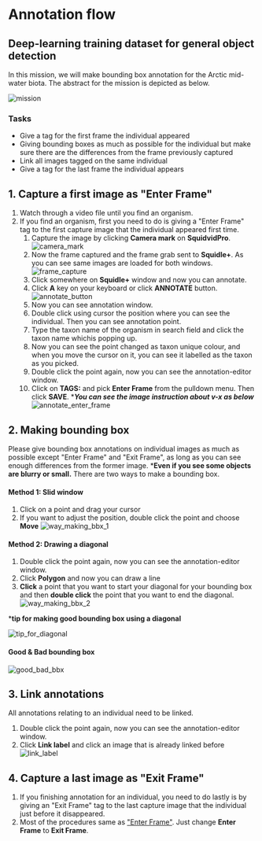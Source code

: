 # Annotation flow

## Deep-learning training dataset for general object detection
In this mission, we will make bounding box annotation for the Arctic mid-water biota.
The abstract for the mission is depicted as below.<br>

![mission](../images/mission_for_the_dataset.png)

### Tasks

- Give a tag for the first frame the individual appeared 
- Giving bounding boxes as much as possible for the individual but make sure there are the differences from the frame previously captured 
- Link all images tagged on the same individual
- Give a tag for the last frame the individual appears
  
## 1. Capture a first image as "Enter Frame"

1. Watch through a video file until you find an organism.
1. If you find an organism, first you need to do is giving a "Enter Frame" tag to the first capture image that the individual appeared first time.
    1. Capture the image by clicking **Camera mark** on **SquidvidPro**.
    ![camera_mark](../images/20_camera_mark.png)
    1. Now the frame captured and the frame grab sent to **Squidle+**. As you can see same images are loaded for both windows.
    ![frame_capture](../images/20_frame_capture.png)
    1. Click somewhere on **Squidle+** window and now you can annotate.
    1. Click **A** key on your keyboard or click **ANNOTATE** button. 
    ![annotate_button](../images/20_annotate_button.png)
    1. Now you can see annotation window.
    1. Double click using cursor the position where you can see the individual. Then you can see annotation point.
    1. Type the taxon name of the organism in search field and click the taxon name whichis popping up.
    1. Now you can see the point changed as taxon unique colour, and when you move the cursor on it, you can see it labelled as the taxon as you picked.
    1. Double click the point again, now you can see the annotation-editor window.
    1. Click on **TAGS:** and pick **Enter Frame** from the pulldown menu. Then click **SAVE**.
    ****You can see the image instruction about v-x as below***
    ![annotate_enter_frame](../images/20_annotate_enter_frame.gif)
    
## 2. Making bounding box
Please give bounding box annotations on individual images as much as possible except "Enter Frame" and "Exit Frame", as long as you can see enough differences from the former image. ***Even if you see some objects are blurry or small.** There are two ways to make a bounding box.

#### Method 1: Slid window

1. Click on a point and drag your cursor
1. If you want to adjust the position, double click the point and choose **Move**
![way_making_bbx_1](../images/21_way_making_bbx_1.gif)

#### Method 2: Drawing a diagonal

1. Double click the point again, now you can see the annotation-editor window. 
1. Click **Polygon** and now you can draw a line
1. **Click** a point that you want to start your diagonal for your bounding box and then **double click** the point that you want to end the diagonal.
![way_making_bbx_2](../images/21_way_making_bbx_2.gif)

***tip for making good bounding box using a diagonal**

![tip_for_diagonal](../images/21_tips_for_diagonal_3.png)

#### Good & Bad bounding box

![good_bad_bbx](../images/21_good_bad_bbx_4.png)


## 3. Link annotations
All annotations relating to an individual need to be linked.

1. Double click the point again, now you can see the annotation-editor window. 
1. Click **Link label** and click an image that is already linked before
![link_label](../images/22_link_label.gif)


## 4. Capture a last image as "Exit Frame"

1. If you finishing annotation for an individual, you need to do lastly is by giving an "Exit Frame" tag to the last capture image that the individual just before it disappeared.
2. Most of the procedures same as ["Enter Frame"](#1-capture-a-first-image-as-enter-frame). Just change **Enter Frame** to **Exit Frame**.
